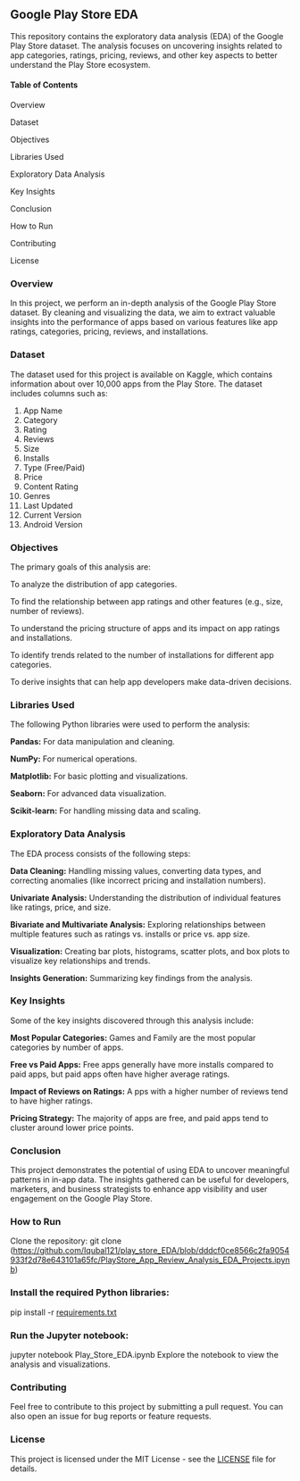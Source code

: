 ## Google Play Store EDA
This repository contains the exploratory data analysis (EDA) of the Google Play Store dataset. The analysis focuses on uncovering insights related to app categories, ratings, pricing, reviews, and other key aspects to better understand the Play Store ecosystem.

#### Table of Contents
Overview

Dataset

Objectives

Libraries Used

Exploratory Data Analysis

Key Insights

Conclusion

How to Run

Contributing

License

### Overview
In this project, we perform an in-depth analysis of the Google Play Store dataset. By cleaning and visualizing the data, we aim to extract valuable insights into the performance of apps based on various features like app ratings, categories, pricing, reviews, and installations.

### Dataset
The dataset used for this project is available on Kaggle, which contains information about over 10,000 apps from the Play Store. The dataset includes columns such as:

1. App Name
2. Category
3. Rating
4. Reviews
5. Size
6. Installs
7. Type (Free/Paid)
8. Price
9. Content Rating
10. Genres
11. Last Updated
12. Current Version
13. Android Version

### Objectives
The primary goals of this analysis are:

To analyze the distribution of app categories.

To find the relationship between app ratings and other features (e.g., size, number of reviews).

To understand the pricing structure of apps and its impact on app ratings and installations.

To identify trends related to the number of installations for different app categories.

To derive insights that can help app developers make data-driven decisions.

### Libraries Used
The following Python libraries were used to perform the analysis:

**Pandas:** For data manipulation and cleaning.

**NumPy:** For numerical operations.

**Matplotlib:** For basic plotting and visualizations.

**Seaborn:** For advanced data visualization.

**Scikit-learn:** For handling missing data and scaling.

### Exploratory Data Analysis
The EDA process consists of the following steps:

**Data Cleaning:** Handling missing values, converting data types, and correcting anomalies (like incorrect pricing and installation numbers).

**Univariate Analysis:** Understanding the distribution of individual features like ratings, price, and size.

**Bivariate and Multivariate Analysis:** Exploring relationships between multiple features such as ratings vs. installs or price vs. app size.

**Visualization:** Creating bar plots, histograms, scatter plots, and box plots to visualize key relationships and trends.

**Insights Generation:** Summarizing key findings from the analysis.

### Key Insights
Some of the key insights discovered through this analysis include:

**Most Popular Categories:** Games and Family are the most popular categories by number of apps.

**Free vs Paid Apps:** Free apps generally have more installs compared to paid apps, but paid apps often have higher average ratings.

**Impact of Reviews on Ratings:** A pps with a higher number of reviews tend to have higher ratings.

**Pricing Strategy:** The majority of apps are free, and paid apps tend to cluster around lower price points.

### Conclusion
This project demonstrates the potential of using EDA to uncover meaningful patterns in in-app data. The insights gathered can be useful for developers, marketers, and business strategists to enhance app visibility and user engagement on the Google Play Store.

### How to Run
Clone the repository:
git clone (https://github.com/Iqubal121/play_store_EDA/blob/dddcf0ce8566c2fa9054933f2d78e643101a65fc/PlayStore_App_Review_Analysis_EDA_Projects.ipynb)

### Install the required Python libraries:

pip install -r [requirements.txt](https://github.com/Iqubal121/play_store_EDA/blob/a2ab57af40038d688fb872debcb0a62b77671ca8/requirement.txt)

### Run the Jupyter notebook:
jupyter notebook Play_Store_EDA.ipynb
Explore the notebook to view the analysis and visualizations.

### Contributing
Feel free to contribute to this project by submitting a pull request. You can also open an issue for bug reports or feature requests.

### License
This project is licensed under the MIT License - see the [LICENSE](https://github.com/Iqubal121/Data-Science-Tutorials/blob/e5884fce7cf0cd096214c4d47ceb34c8a7b6ea16/LICIENCE) file for details.





